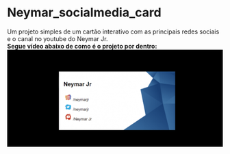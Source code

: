 # Neymar_socialmedia_card

Um projeto simples de um cartão interativo com as principais redes sociais e o canal no youtube do Neymar Jr.
<br>
**Segue vídeo abaixo de como é o projeto por dentro:**
<img src="assets/Animação.gif" alt="Vídeo de apresentação do projeto">

